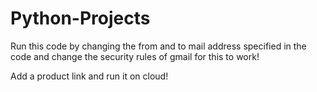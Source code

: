 # Python-Projects
Run this code by changing the from and to mail address specified in the code and change the security rules of gmail for this to work!

Add a product link and run it on cloud!
